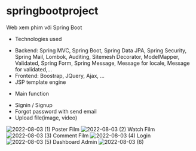 # springbootproject
Web xem phim với Spring Boot
 * Technologies used
- Backend: Spring MVC, Spring Boot, Spring Data JPA, Spring Security, Spring Mail, Lombok, Auditing, Sitemesh Decorator, ModelMapper, Validated,
           Spring Form, Spring Message, Message for locale, Message for validated,...
- Frontend: Boostrap, JQuery, Ajax, ...
- JSP template engine
 * Main function
- Signin / Signup
- Forgot password with send email
- Upload file(image, video)

![2022-08-03 (1)](https://user-images.githubusercontent.com/82626385/182619485-0ac4b089-3d00-4cb3-b3b3-50e8acd88002.png)
Poster Film
![2022-08-03 (2)](https://user-images.githubusercontent.com/82626385/182619751-38468ddf-8f9a-44ca-a93d-ee07996b3bc2.png)
Watch Film
![2022-08-03 (3)](https://user-images.githubusercontent.com/82626385/182619815-2a053f35-6265-4acf-b509-2f41b780ae20.png)
Comment Film
![2022-08-03 (4)](https://user-images.githubusercontent.com/82626385/182619871-058a6659-3ecf-4c96-bb05-4bd5f83216cc.png)
Login
![2022-08-03 (5)](https://user-images.githubusercontent.com/82626385/182619928-a89b6984-11c4-4db8-90db-ee297ad3ac05.png)
Dashboard Admin
![2022-08-03 (6)](https://user-images.githubusercontent.com/82626385/182619985-e97192b2-5af7-4e8a-babc-1f0ba7bfb3b3.png)

